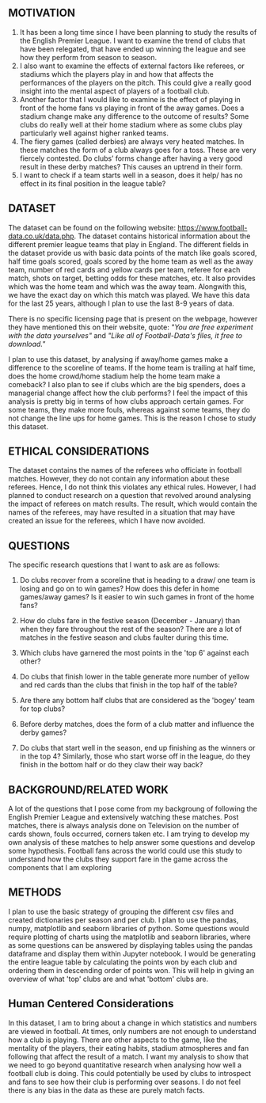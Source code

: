 ﻿## MOTIVATION
1. It has been a long time since I have been planning to study the results of the English Premier League. I want to examine the trend of clubs that have been relegated, that have ended up winning the league and see how they perform from season to season.
2. I also want to examine the effects of external factors like referees, or stadiums which the players play in and how that affects the performances of the players on the pitch. This could give a really good insight into the mental aspect of players of a football club. 
3. Another factor that I would like to examine is the effect of playing in front of the home fans vs playing in front of the away games. Does a stadium change make any difference to the outcome of results? Some clubs do really well at their home stadium where as some clubs play particularly well against higher ranked teams. 
5. The fiery games (called derbies) are always very heated matches. In these matches the form of a club always goes for a toss. These are very fiercely contested. Do clubs’ forms change after having a very good result in these derby matches? This causes an uptrend in their form.
6. I want to check if a team starts well in a season, does it help/ has no effect in its final position in the league table?

## DATASET
The dataset can be found on the following website: https://www.football-data.co.uk/data.php.
The dataset contains historical information about the different premier league teams that play in England. The different fields in the dataset provide us with basic data points of the match like goals scored, half time goals scored, goals scored by the home team as well as the away team, number of red cards and yellow cards per team, referee for each match, shots on target, betting odds for these matches, etc. It also provides which was the home team and which was the away team. Alongwith this, we have the exact day on which this match was played. We have this data for the last 25 years, although I plan to use the last 8-9 years of data.

There is no specific licensing page that is present on the webpage, however they have mentioned this on their website, quote: *"You are free experiment with the data yourselves"* and *"Like all of Football-Data's files, it free to download."*

I plan to use this dataset, by analysing if away/home games make a difference to the scoreline of teams. If the home team is trailing at half time, does the home crowd/home stadium help the home team make a comeback? I also plan to see if clubs which are the big spenders, does a managerial change affect how the club performs?
I feel the impact of this analysis is pretty big in terms of how clubs approach certain games. For some teams, they make more fouls, whereas against some teams, they do not change the line ups for home games. This is the reason I chose to study this dataset.

## ETHICAL CONSIDERATIONS
The dataset contains the names of the referees who officiate in football matches. However, they do not contain any information about these referees. Hence, I do not think this violates any ethical rules. However, I had planned to conduct research on a question that revolved around analysing the impact of referees on match results. The result, which would contain the names of the referees, may have resulted in a situation that may have created an issue for the referees, which I have now avoided.  

## QUESTIONS

The specific research questions that I want to ask are as follows:
1. Do clubs recover from a scoreline that is heading to a draw/ one team is losing and go on to win games? How does this defer in home games/away games? Is it easier to win such games in front of the home fans?

2. How do clubs fare in the festive season (December - January) than when they fare throughout the rest of the season? There are a lot of matches in the festive season and clubs faulter during this time.

3. Which clubs have garnered the most points in the 'top 6' against each other?

4. Do clubs that finish lower in the table generate more number of yellow and red cards than the clubs that finish in the top half of the table?

5. Are there any bottom half clubs that are considered as the 'bogey' team for top clubs?

6. Before derby matches, does the form of a club matter and influence the derby games?

7. Do clubs that start well in the season, end up finishing as the winners or in the top 4? Similarly, those who start worse off in the league, do they finish in the bottom half or do they claw their way back?

## BACKGROUND/RELATED WORK

A lot of the questions that I pose come from my backgroung of following the English Premier League and extensively watching these matches. Post matches, there is always analysis done on Television on the number of cards shown, fouls occurred, corners taken etc. I am trying to develop my own analysis of these matches to help answer some questions and develop some hypothesis. Football fans across the world could use this study to understand how the clubs they support fare in the game across the components that I am exploring

## METHODS
I plan to use the basic strategy of grouping the different csv files and created dictionaries per season and per club. I plan to use the pandas, numpy, matplotlib and seaborn libraries of python. Some questions would require plotting of charts using the matplotlib and seaborn libraries, where as some questions can be answered by displaying tables using the pandas dataframe and display them within Jupyter notebook. I would be generating the entire league table by calculating the points won by each club and ordering them in descending order of points won. This will help in giving an overview of what 'top' clubs are and what 'bottom' clubs are.

## Human Centered Considerations
In this dataset, I am to bring about a change in which statistics and numbers are viewed in football. At times, only numbers are not enough to understand how a club is playing. There are other aspects to the game, like the mentality of the players, their eating habits, stadium atmospheres and fan following that affect the result of a match. I want my analysis to show that we need to go beyond quantitative research when analysing how well a football club is doing. This could potentially be used by clubs to introspect and fans to see how their club is performing over seasons. I do not feel there is any bias in the data as these are purely match facts.